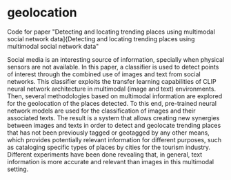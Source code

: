 # geolocation
Code for paper "Detecting and locating trending places using multimodal social network data]{Detecting and locating trending places using multimodal social network data"


Social media is an interesting source of information, specially when physical sensors are not available. In this paper, a classifier is used to detect points of interest through the combined use of images and text from social networks. This classifier exploits the transfer learning capabilities of CLIP neural network architecture in multimodal (image and text) environments. Then, several methodologies based on multimodal information are explored for the geolocation of the places detected. To this end, pre-trained neural network models are used for the classification of images and their associated texts. The result is a system that allows creating new synergies between images and texts in order to detect and geolocate trending places that has not been previously tagged or geotagged by any other means, which provides potentially relevant information for different purposes, such as cataloging specific types of places by cities for the tourism industry. Different experiments have been done revealing that, in general, text information is more accurate and relevant than images in this multimodal setting.


